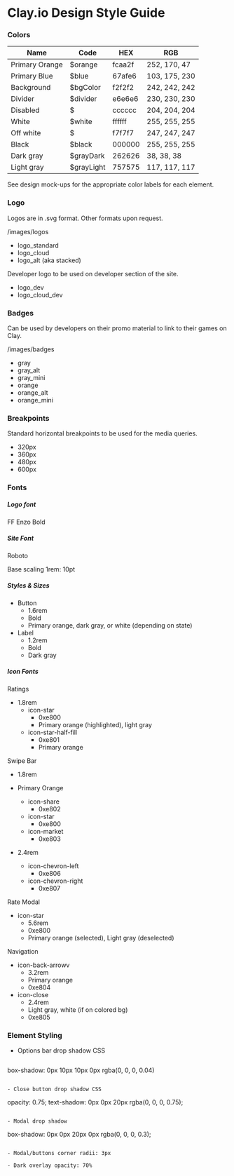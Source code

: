 # Clay.io Design Style Guide

### Colors

Name          | Code       | HEX    | RGB
--------------|------------|--------|--------------
Primary Orange| $orange    | fcaa2f | 252, 170, 47
Primary Blue  | $blue      | 67afe6 | 103, 175, 230
Background    | $bgColor   | f2f2f2 | 242, 242, 242
Divider       | $divider   | e6e6e6 | 230, 230, 230
Disabled      | $          | cccccc | 204, 204, 204
White         | $white     | ffffff | 255, 255, 255
Off white     | $          | f7f7f7 | 247, 247, 247
Black         | $black     | 000000 | 255, 255, 255
Dark gray     | $grayDark  | 262626 | 38, 38, 38
Light gray    | $grayLight | 757575 | 117, 117, 117

See design mock-ups for the appropriate color labels for each element.

### Logo
Logos are in .svg format. Other formats upon request.

  /images/logos

- logo_standard
- logo_cloud
- logo_alt (aka stacked)

Developer logo to be used on developer section of the site.

- logo_dev
- logo_cloud_dev

### Badges
Can be used by developers on their promo material to link to their games on Clay.

  /images/badges

- gray
- gray_alt
- gray_mini
- orange
- orange_alt
- orange_mini

### Breakpoints
Standard horizontal breakpoints to be used for the media queries.
- 320px
- 360px
- 480px
- 600px  

### Fonts

##### Logo font

FF Enzo Bold

##### Site Font

Roboto

Base scaling 1rem: 10pt

##### Styles & Sizes

- Button
  - 1.6rem
  - Bold
  - Primary orange, dark gray, or white (depending on state)  
- Label
  - 1.2rem
  - Bold
  - Dark gray


##### Icon Fonts

Ratings
- 1.8rem
  - icon-star
    - 0xe800
    - Primary orange (highlighted), light gray
  - icon-star-half-fill
    - 0xe801
    - Primary orange

Swipe Bar
- 1.8rem
- Primary Orange
  - icon-share
    - 0xe802
  - icon-star
    - 0xe800
  - icon-market
    - 0xe803  

- 2.4rem
  - icon-chevron-left
    - 0xe806
  - icon-chevron-right
    - 0xe807  

Rate Modal
  - icon-star
    - 5.6rem
    - 0xe800
    - Primary orange (selected), Light gray (deselected)

Navigation
  - icon-back-arrowv
    - 3.2rem
    - Primary orange
    - 0xe804
  - icon-close
    - 2.4rem
    - Light gray, white (if on colored bg)
    - 0xe805  

### Element Styling

- Options bar drop shadow CSS  

  ```
box-shadow: 0px 10px 10px 0px rgba(0, 0, 0, 0.04)
  ```

- Close button drop shadow CSS

  ```
  opacity: 0.75;
  text-shadow: 0px 0px 20px rgba(0, 0, 0, 0.75);

  ```

- Modal drop shadow

  ```
  box-shadow: 0px 0px 20px 0px rgba(0, 0, 0, 0.3);
  ```

- Modal/buttons corner radii: 3px

- Dark overlay opacity: 70%
